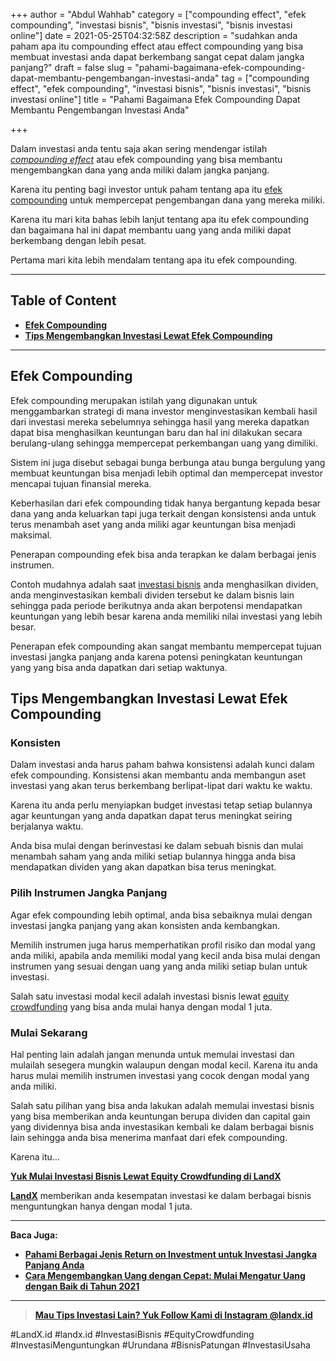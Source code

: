 +++
author = "Abdul Wahhab"
category = ["compounding effect", "efek compounding", "investasi bisnis", "bisnis investasi", "bisnis investasi online"]
date = 2021-05-25T04:32:58Z
description = "sudahkan anda paham apa itu compounding effect atau effect compounding yang bisa membuat investasi anda dapat berkembang sangat cepat dalam jangka panjang?"
draft = false
slug = "pahami-bagaimana-efek-compounding-dapat-membantu-pengembangan-investasi-anda"
tag = ["compounding effect", "efek compounding", "investasi bisnis", "bisnis investasi", "bisnis investasi online"]
title = "Pahami Bagaimana Efek Compounding Dapat Membantu Pengembangan Investasi Anda"

+++


Dalam investasi anda tentu saja akan sering mendengar istilah _[compounding effect](https://landx.id/)_ atau efek compounding yang bisa membantu mengembangkan dana yang anda miliki dalam jangka panjang.

Karena itu penting bagi investor untuk paham tentang apa itu [efek compounding](https://landx.id/) untuk mempercepat pengembangan dana yang mereka miliki.

Karena itu mari kita bahas lebih lanjut tentang apa itu efek compounding dan bagaimana hal ini dapat membantu uang yang anda miliki dapat berkembang dengan lebih pesat.

Pertama mari kita lebih mendalam tentang apa itu efek compounding.

---

## Table of Content

* **[Efek Compounding]( #efek-compounding)**
* [**Tips Mengembangkan Investasi Lewat Efek Compounding**](#tips-mengembangkan-investasi-lewat-efek-compounding)

---

## Efek Compounding

Efek compounding merupakan istilah yang digunakan untuk menggambarkan strategi di mana investor menginvestasikan kembali hasil dari investasi mereka sebelumnya sehingga hasil yang mereka dapatkan dapat bisa menghasilkan keuntungan baru dan hal ini dilakukan secara berulang-ulang sehingga mempercepat perkembangan uang yang dimiliki.

Sistem ini juga disebut sebagai bunga berbunga atau bunga bergulung yang membuat keuntungan bisa menjadi lebih optimal dan mempercepat investor mencapai tujuan finansial mereka.

Keberhasilan dari efek compounding tidak hanya bergantung kepada besar dana yang anda keluarkan tapi juga terkait dengan konsistensi anda untuk terus menambah aset yang anda miliki agar keuntungan bisa menjadi maksimal.

Penerapan compounding efek bisa anda terapkan ke dalam berbagai jenis instrumen.

Contoh mudahnya adalah saat [investasi bisnis](https://landx.id/) anda menghasilkan dividen, anda menginvestasikan kembali dividen tersebut ke dalam bisnis lain sehingga pada periode berikutnya anda akan berpotensi mendapatkan keuntungan yang lebih besar karena anda memiliki nilai investasi yang lebih besar.

Penerapan efek compounding akan sangat membantu mempercepat tujuan investasi jangka panjang anda karena potensi peningkatan keuntungan yang yang bisa anda dapatkan dari setiap waktunya.

## Tips Mengembangkan Investasi Lewat Efek Compounding

### Konsisten

Dalam investasi anda harus paham bahwa konsistensi adalah kunci dalam efek compounding. Konsistensi akan membantu anda membangun aset investasi yang akan terus berkembang berlipat-lipat dari waktu ke waktu.

Karena itu anda perlu menyiapkan budget investasi tetap setiap bulannya agar keuntungan yang anda dapatkan dapat terus meningkat seiring berjalanya waktu.

Anda bisa mulai dengan berinvestasi ke dalam sebuah bisnis dan mulai menambah saham yang anda miliki setiap bulannya hingga anda bisa mendapatkan dividen yang akan dapatkan bisa terus meningkat.

### Pilih Instrumen Jangka Panjang

Agar efek compounding lebih optimal, anda bisa sebaiknya mulai dengan investasi jangka panjang yang akan konsisten anda kembangkan.

Memilih instrumen juga harus memperhatikan profil risiko dan modal yang anda miliki, apabila anda memiliki modal yang kecil anda bisa mulai dengan instrumen yang sesuai dengan uang yang anda miliki setiap bulan untuk investasi.

Salah satu investasi modal kecil adalah investasi bisnis lewat [equity crowdfunding](https://landx.id/) yang bisa anda mulai hanya dengan modal 1 juta.

### Mulai Sekarang

Hal penting lain adalah jangan menunda untuk memulai investasi dan mulailah sesegera mungkin walaupun dengan modal kecil. Karena itu anda harus mulai memilih instrumen investasi yang cocok dengan modal yang anda miliki.

Salah satu pilihan yang bisa anda lakukan adalah memulai investasi bisnis yang bisa memberikan anda keuntungan berupa dividen dan capital gain yang dividennya bisa anda investasikan kembali ke dalam berbagai bisnis lain sehingga anda bisa menerima manfaat dari efek compounding.

Karena itu…

**[Yuk Mulai Investasi Bisnis Lewat Equity Crowdfunding di LandX](https://landx.id/)**

[**LandX**](https://landx.id/) memberikan anda kesempatan investasi ke dalam berbagai bisnis menguntungkan hanya dengan modal 1 juta.

---

**Baca Juga:**

* **[Pahami Berbagai Jenis Return on Investment untuk Investasi Jangka Panjang Anda](https://landx.id/blog/return-on-investment-adalah/)**
* **[Cara Mengembangkan Uang dengan Cepat: Mulai Mengatur Uang dengan Baik di Tahun 2021](https://landx.id/blog/cara-mengembangkan-uang-dengan-cepat-mulai-mengatur-uang-dengan-baik-di-tahun-2021/)**

---

> **[Mau Tips Investasi Lain? Yuk Follow Kami di Instagram @landx.id](https://instagram.com/landx.id?utm_medium=copy_link)**

#LandX.id	#landx.id	#InvestasiBisnis	#EquityCrowdfunding	#InvestasiMenguntungkan	#Urundana	#BisnisPatungan	#InvestasiUsaha



